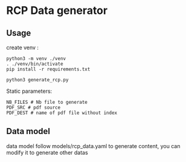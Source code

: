 # RCP Data generator

## Usage

create venv :

```
python3 -m venv ./venv
. ./venv/bin/activate 
pip install -r requirements.txt
```

```
python3 generate_rcp.py
```

Static parameters:

```
NB_FILES # Nb file to generate
PDF_SRC # pdf source
PDF_DEST # name of pdf file without index
```

## Data model

data model follow models/rcp_data.yaml to generate content, you can modify it to generate other datas